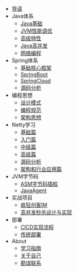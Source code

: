 - [导读](/快速入门.md)
- Java体系
  - [Java基础](/快速入门.md)
  - [JVM性能调优](/快速入门.md)
  - [高级特性](/快速入门.md)
  - [Java高并发](/快速入门.md)
  - [网络编程](/快速入门.md)
- Spring体系
  - [基础核心框架](/快速入门.md)
  - [SpringBoot](/快速入门.md)
  - [SpringCloud](/快速入门.md)
  - [源码分析](/快速入门.md)
- 编程思想
  - [设计模式](/md/designpatterns/creational/singleton.md)
  - [编程规范](/快速入门.md)
  - [架构思想](/快速入门.md)
- Netty学习
  - [基础篇](/快速入门.md)
  - [入门篇](/快速入门.md)
  - [中级篇](/快速入门.md)
  - [高级篇](/快速入门.md)
  - [源码分析](/快速入门.md)
  - [架构和行业应用篇](/快速入门.md)
- JVM字节码
  - [ASM字节码插桩](/快速入门.md)
  - [JavaAgent](/快速入门.md)
- 实战项目
  - [疯狂创客IM](/快速入门.md)
  - [高并发秒杀设计与实现](/快速入门.md)
- 部署
  - [CICD实现流程](/快速入门.md)
  - [传统部署](/快速入门.md)
- About
  - [学习指南](/快速入门.md)
  - [关于自己](/快速入门.md)
  - [勘误联系](/快速入门.md)
